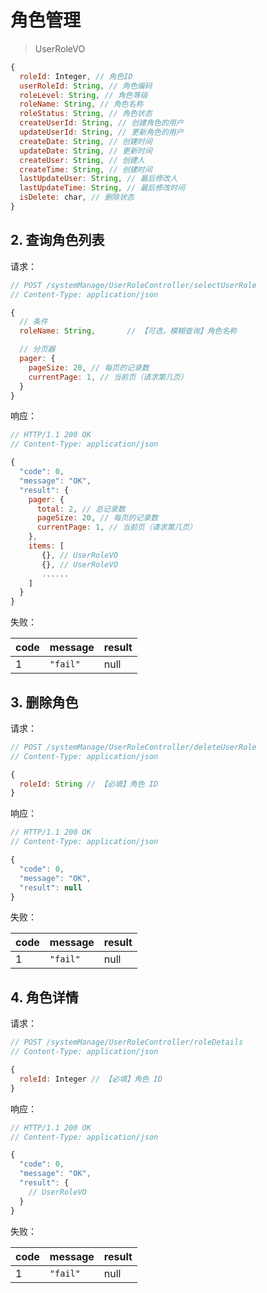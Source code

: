 # 角色管理

>UserRoleVO

```javascript
{
  roleId: Integer, // 角色ID
  userRoleId: String, // 角色编码
  roleLevel: String, // 角色等级
  roleName: String, // 角色名称
  roleStatus: String, // 角色状态
  createUserId: String, // 创建角色的用户
  updateUserId: String, // 更新角色的用户
  createDate: String, // 创建时间
  updateDate: String, // 更新时间
  createUser: String, // 创建人
  createTime: String, // 创建时间
  lastUpdateUser: String, // 最后修改人
  lastUpdateTime: String, // 最后修改时间
  isDelete: char, // 删除状态
}
```

## 2. 查询角色列表

请求：

```javascript
// POST /systemManage/UserRoleController/selectUserRole
// Content-Type: application/json

{
  // 条件
  roleName: String,       // 【可选，模糊查询】角色名称

  // 分页器
  pager: {
    pageSize: 20, // 每页的记录数
    currentPage: 1, // 当前页（请求第几页）
  }
}
```

响应：

```javascript
// HTTP/1.1 200 OK
// Content-Type: application/json

{
  "code": 0,
  "message": "OK",
  "result": {
    pager: {
      total: 2, // 总记录数
      pageSize: 20, // 每页的记录数
      currentPage: 1, // 当前页（请求第几页）
    },
    items: [
       {}, // UserRoleVO
       {}, // UserRoleVO
       ......
    ]
  }
}
```

失败：

| code | message | result |
| - | - | - |
| 1 | `"fail"` | null |

## 3. 删除角色

请求：

```javascript
// POST /systemManage/UserRoleController/deleteUserRole
// Content-Type: application/json

{
  roleId: String // 【必填】角色 ID
}
```

响应：

```javascript
// HTTP/1.1 200 OK
// Content-Type: application/json

{
  "code": 0,
  "message": "OK",
  "result": null
}
```

失败：

| code | message | result |
| - | - | - |
| 1 | `"fail"` | null |

## 4. 角色详情

请求：

```javascript
// POST /systemManage/UserRoleController/roleDetails
// Content-Type: application/json

{
  roleId: Integer // 【必填】角色 ID
}
```

响应：

```javascript
// HTTP/1.1 200 OK
// Content-Type: application/json

{
  "code": 0,
  "message": "OK",
  "result": {
    // UserRoleVO
  }
}
```

失败：

| code | message | result |
| - | - | - |
| 1 | `"fail"` | null |
